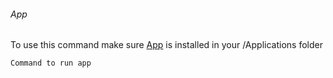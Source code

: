 ###### App
To use this command make sure [App](https://exp.com) is installed in your /Applications folder
```
Command to run app
```
